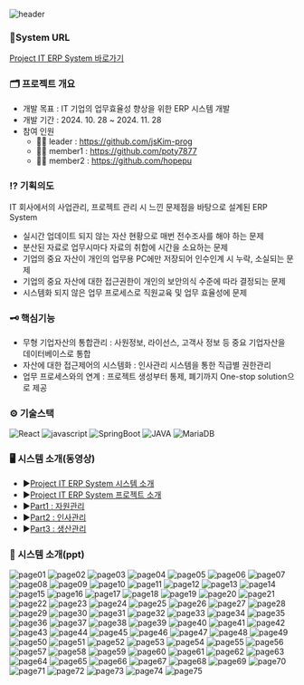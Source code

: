 ![header](https://capsule-render.vercel.app/api?type=rect&height=120&color=0:00CCDD,100:378CE7&text=Project%20IT&reversal=false&fontSize=55&fontColor=FFFFFF&desc=IT%20기업의%20업무효율성%20향상을%20위한%20ERP%20시스템&descSize=15&descAlignY=80&fontAlign=50&fontAlignY=39) 
### 🔗System URL 
[Project IT ERP System 바로가기](http://mbc-webcloud.iptime.org:3000/)

### 🗂️ 프로젝트 개요
* 개발 목표 : IT 기업의 업무효율성 향상을 위한 ERP 시스템 개발
* 개발 기간 : 2024. 10. 28 ~ 2024. 11. 28
* 참여 인원
  - 🙍‍♀️ leader : https://github.com/jsKim-prog
  - 🙎‍♂️ member1 : https://github.com/poty7877
  - 🙍‍♂️ member2 : https://github.com/hopepu


### ⁉️ 기획의도 
IT 회사에서의 사업관리, 프로젝트 관리 시 느낀 문제점을 바탕으로 설계된 ERP System
* 실시간 업데이트 되지 않는 자산 현황으로 매번 전수조사를 해야 하는 문제 
* 분산된 자료로 업무시마다 자료의 취합에 시간을 소요하는 문제 
* 기업의 중요 자산이 개인의 업무용 PC에만 저장되어 인수인계 시 누락, 소실되는 문제 
* 기업의 중요 자산에 대한 접근권한이 개인의 보안의식 수준에 따라 결정되는 문제 
* 시스템화 되지 않은 업무 프로세스로 직원교육 및 업무 효율성에 문제 

### 🗝️ 핵심기능
* 무형 기업자산의 통합관리 : 사원정보, 라이선스, 고객사 정보 등 중요 기업자산을 데이터베이스로 통합
* 자산에 대한 접근제어의 시스템화 : 인사관리 시스템을 통한 직급별 권한관리
* 업무 프로세스와의 연계 : 프로젝트 생성부터 통제, 폐기까지 One-stop solution으로 제공

### ⚙️ 기술스택
![React](https://img.shields.io/badge/React-001A6E?style=for-the-badge&logo=react)
![javascript](https://img.shields.io/badge/javascript-074799?style=for-the-badge&logo=javascript)
![SpringBoot](https://img.shields.io/badge/SpringBoot-001A6E?style=for-the-badge&logo=SpringBoot)
![JAVA](https://img.shields.io/badge/JAVA-074799?style=for-the-badge&logo=java)
![MariaDB](https://img.shields.io/badge/MariaDB-009990?style=for-the-badge&logo=mariaDB)

### 🖥️ 시스템 소개(동영상)
* ▶️[Project IT ERP System 시스템 소개](https://youtu.be/QT4YqXozDk4 )
* ▶️[Project IT ERP System 프로젝트 소개](https://youtu.be/poxXkw1LAxo)
* ▶️[Part1 : 자원관리](https://youtu.be/J79f95sYelY)
* ▶️[Part2 : 인사관리](https://youtu.be/i0dzts4lq3c)
* ▶️[Part3 : 생산관리](https://youtu.be/CqbydysyuGA)

### 📁 시스템 소개(ppt)
![page01](https://github.com/user-attachments/assets/9e0285c8-285e-4631-8770-ea8bbd32c967)
![page02](https://github.com/user-attachments/assets/46b3ba28-4813-4fe4-ad89-b89f9d0676e1)
![page03](https://github.com/user-attachments/assets/7c8e7fb5-9093-4ef8-8c9f-9af7284a4438)
![page04](https://github.com/user-attachments/assets/951846d2-163c-4f6e-bc28-7a0c3992bf02)
![page05](https://github.com/user-attachments/assets/32f2ef4b-8f6a-45fa-a3e1-8d2e246498ea)
![page06](https://github.com/user-attachments/assets/10941ebc-f24d-401a-a19c-33ceae76363c)
![page07](https://github.com/user-attachments/assets/74882ba0-ef74-4def-8164-6463787d3615)
![page08](https://github.com/user-attachments/assets/0b09c18c-a668-4033-b197-4b096cd08bbd)
![page09](https://github.com/user-attachments/assets/154c0187-5d56-4a92-9082-759fd435c4b1)
![page10](https://github.com/user-attachments/assets/0ab8ec4d-a3e9-4500-9617-4fdc41e3c076)
![page11](https://github.com/user-attachments/assets/fc1bbadc-70fa-411b-a30d-c989ead99330)
![page12](https://github.com/user-attachments/assets/a10c9611-7001-4df1-a952-907f099f8d5c)
![page13](https://github.com/user-attachments/assets/da453d14-e63c-4607-af66-11e4aae924ac)
![page14](https://github.com/user-attachments/assets/c80fab33-282d-473a-bef6-89b927b36bc1)
![page15](https://github.com/user-attachments/assets/2166cad4-8fa3-4c32-b772-458179f87e79)
![page16](https://github.com/user-attachments/assets/1e981b8f-81b9-418a-aab0-ee2383a9d293)
![page17](https://github.com/user-attachments/assets/660b2392-fca2-4adb-b82a-2513aff6e2d5)
![page18](https://github.com/user-attachments/assets/bf02b169-a905-4731-8943-0ef466ebd2da)
![page19](https://github.com/user-attachments/assets/bc781f99-a869-4cf9-b0b0-64d06ac841be)
![page20](https://github.com/user-attachments/assets/b822c3b2-7788-4304-8755-fbdb19f3002a)
![page21](https://github.com/user-attachments/assets/41d859f3-1a43-4d34-b74f-bf0b1c533113)
![page22](https://github.com/user-attachments/assets/6d94659f-e609-40ae-8e0f-41e845655fc8)
![page23](https://github.com/user-attachments/assets/dd4b76d1-ad1c-467d-a8a9-8b8741ec7dc9)
![page24](https://github.com/user-attachments/assets/340714bd-3870-48f2-a38a-50ed5b555967)
![page25](https://github.com/user-attachments/assets/13004250-dd5d-45b7-b575-2f534c469416)
![page26](https://github.com/user-attachments/assets/878c1340-551c-4015-8140-5d3820600882)
![page27](https://github.com/user-attachments/assets/341628c7-897e-4dfc-86fa-c85b9515643b)
![page28](https://github.com/user-attachments/assets/e83efe47-4d8b-4ec1-bbfa-21bec6f3e86d)
![page29](https://github.com/user-attachments/assets/f4dd8490-673c-4fed-899d-735808ca492c)
![page30](https://github.com/user-attachments/assets/bd4ca45f-cc65-45b6-9aa6-189bdc0fd03a)
![page31](https://github.com/user-attachments/assets/15eb638e-228d-4f7b-97a9-b16c185e747d)
![page32](https://github.com/user-attachments/assets/2f1054d1-56c1-42fc-b913-d6e0c16c211a)
![page33](https://github.com/user-attachments/assets/bd15e975-9b5c-4aa0-bfe4-b5eef90f2766)
![page34](https://github.com/user-attachments/assets/b7109ac8-86df-4100-91c5-2812c03a1955)
![page35](https://github.com/user-attachments/assets/4a30c19f-302b-47b5-8cc2-062c3c47ac4e)
![page36](https://github.com/user-attachments/assets/ecc7b8ae-e2d9-45a2-81b4-e0b03b3ba608)
![page37](https://github.com/user-attachments/assets/fd9d5068-eff1-424e-8e65-b3ed7782bda5)
![page38](https://github.com/user-attachments/assets/99c8fff2-9e52-4cf6-889d-16e1004fc2b3)
![page39](https://github.com/user-attachments/assets/9bd20a1e-97e9-4c0d-a137-a94600253dc5)
![page40](https://github.com/user-attachments/assets/ea03c2a9-66f7-4835-bf05-4cd32efa2a54)
![page41](https://github.com/user-attachments/assets/9887cf9a-dcd0-4fe4-b579-98665f92af72)
![page42](https://github.com/user-attachments/assets/6fcd3c2a-a01c-4504-8358-a7d80875a138)
![page43](https://github.com/user-attachments/assets/381ec13c-0cbf-4320-8718-015524d3dd95)
![page44](https://github.com/user-attachments/assets/1fd86292-b51e-47f4-9823-08f2560f387a)
![page45](https://github.com/user-attachments/assets/e05d394d-3830-4561-82d4-1d6cc1255e35)
![page46](https://github.com/user-attachments/assets/0f0a8f09-9ee8-47d6-bff5-f090e7747752)
![page47](https://github.com/user-attachments/assets/f6616425-46c4-4f5d-85f3-c4e8bdbdd6f3)
![page48](https://github.com/user-attachments/assets/c15e713c-4f24-4322-be50-546c00ffecbf)
![page49](https://github.com/user-attachments/assets/44261c5e-c657-400a-948e-e999e6fc881a)
![page50](https://github.com/user-attachments/assets/6b7b4dd7-a6e8-4f7b-803f-08e8ff8746c0)
![page51](https://github.com/user-attachments/assets/496db14b-88e1-4ba4-88ef-ca895c250e7d)
![page52](https://github.com/user-attachments/assets/57cb69cf-9f4c-4042-a85d-cad1332e130e)
![page53](https://github.com/user-attachments/assets/650f93b1-0635-4f65-8a98-e9a35193dd73)
![page54](https://github.com/user-attachments/assets/6521403c-d4d0-49a5-ad06-f2928f4fe8a3)
![page55](https://github.com/user-attachments/assets/2be54949-07af-4829-b2cd-12f2aa383448)
![page56](https://github.com/user-attachments/assets/70e66001-0c7c-4c6a-af6c-37eb9c5ac119)
![page57](https://github.com/user-attachments/assets/cb5d128c-8f28-4537-a27b-d022f0697d6a)
![page58](https://github.com/user-attachments/assets/bebe7b1a-4441-4259-bff5-90d806e3e941)
![page59](https://github.com/user-attachments/assets/24af58a9-45e3-4f24-9a48-0e472331d458)
![page60](https://github.com/user-attachments/assets/ef33c24c-f8f0-4ca4-8aba-d68a5b61e1f0)
![page61](https://github.com/user-attachments/assets/47085c21-950a-46b2-81a1-73d47aeca245)
![page62](https://github.com/user-attachments/assets/a12327cf-6ebb-4e1d-8615-8271c5f50e37)
![page63](https://github.com/user-attachments/assets/a1f4fbac-6b10-425b-9bd6-0ddd31699731)
![page64](https://github.com/user-attachments/assets/a5a3ea2c-0540-4bf4-bdc7-4e85f550a9b3)
![page65](https://github.com/user-attachments/assets/65c1a3ae-d7b3-4495-8829-a927c0ede016)
![page66](https://github.com/user-attachments/assets/1ab5ca4a-08b1-4dff-9b57-66c9e8b43885)
![page67](https://github.com/user-attachments/assets/4da1f381-fc51-4d9f-8b7e-f3bd4476cbe9)
![page68](https://github.com/user-attachments/assets/99a4be18-c807-4cb5-b29e-a7c2bdbdecd4)
![page69](https://github.com/user-attachments/assets/17762ec1-cf92-4c7f-b668-4ab16c2a7643)
![page70](https://github.com/user-attachments/assets/5447cff6-7a02-4e56-be30-25ef01cf67ba)
![page71](https://github.com/user-attachments/assets/ce5314bc-99f8-4dd5-b2ed-ba9a0610f1c9)
![page72](https://github.com/user-attachments/assets/b7074913-8c98-46ec-8f0c-a65854ae0709)
![page73](https://github.com/user-attachments/assets/ce827c4c-abb5-4aae-a0e8-83cea6079231)
![page74](https://github.com/user-attachments/assets/6eb0b0d2-f078-497d-bb86-bad07d4db254)
![page75](https://github.com/user-attachments/assets/78949a20-972a-47b3-9c4f-d9a7f140112c)




  



